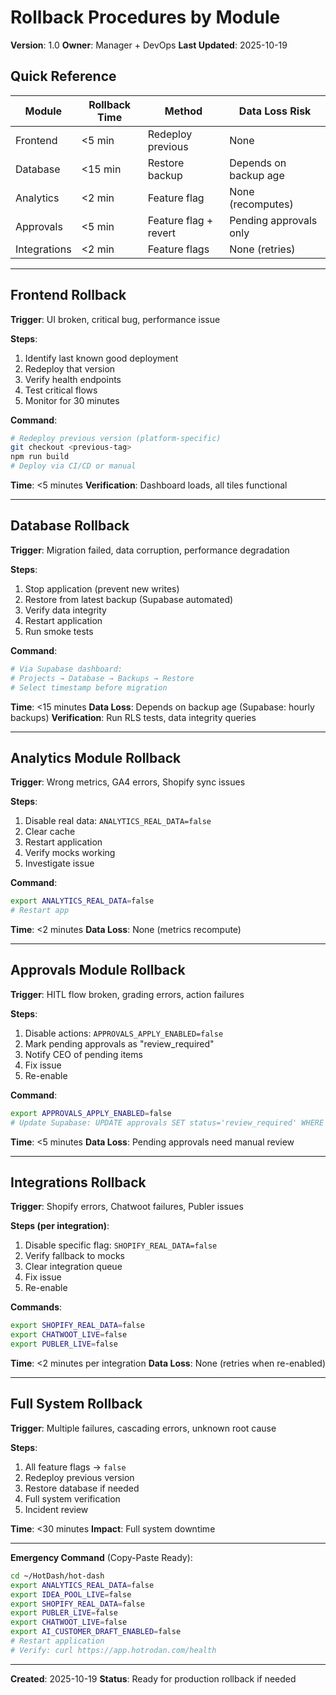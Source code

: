 # Rollback Procedures by Module

**Version**: 1.0
**Owner**: Manager + DevOps
**Last Updated**: 2025-10-19

## Quick Reference

| Module       | Rollback Time | Method                | Data Loss Risk         |
| ------------ | ------------- | --------------------- | ---------------------- |
| Frontend     | <5 min        | Redeploy previous     | None                   |
| Database     | <15 min       | Restore backup        | Depends on backup age  |
| Analytics    | <2 min        | Feature flag          | None (recomputes)      |
| Approvals    | <5 min        | Feature flag + revert | Pending approvals only |
| Integrations | <2 min        | Feature flags         | None (retries)         |

---

## Frontend Rollback

**Trigger**: UI broken, critical bug, performance issue

**Steps**:

1. Identify last known good deployment
2. Redeploy that version
3. Verify health endpoints
4. Test critical flows
5. Monitor for 30 minutes

**Command**:

```bash
# Redeploy previous version (platform-specific)
git checkout <previous-tag>
npm run build
# Deploy via CI/CD or manual
```

**Time**: <5 minutes
**Verification**: Dashboard loads, all tiles functional

---

## Database Rollback

**Trigger**: Migration failed, data corruption, performance degradation

**Steps**:

1. Stop application (prevent new writes)
2. Restore from latest backup (Supabase automated)
3. Verify data integrity
4. Restart application
5. Run smoke tests

**Command**:

```bash
# Via Supabase dashboard:
# Projects → Database → Backups → Restore
# Select timestamp before migration
```

**Time**: <15 minutes
**Data Loss**: Depends on backup age (Supabase: hourly backups)
**Verification**: Run RLS tests, data integrity queries

---

## Analytics Module Rollback

**Trigger**: Wrong metrics, GA4 errors, Shopify sync issues

**Steps**:

1. Disable real data: `ANALYTICS_REAL_DATA=false`
2. Clear cache
3. Restart application
4. Verify mocks working
5. Investigate issue

**Command**:

```bash
export ANALYTICS_REAL_DATA=false
# Restart app
```

**Time**: <2 minutes
**Data Loss**: None (metrics recompute)

---

## Approvals Module Rollback

**Trigger**: HITL flow broken, grading errors, action failures

**Steps**:

1. Disable actions: `APPROVALS_APPLY_ENABLED=false`
2. Mark pending approvals as "review_required"
3. Notify CEO of pending items
4. Fix issue
5. Re-enable

**Command**:

```bash
export APPROVALS_APPLY_ENABLED=false
# Update Supabase: UPDATE approvals SET status='review_required' WHERE status='pending'
```

**Time**: <5 minutes
**Data Loss**: Pending approvals need manual review

---

## Integrations Rollback

**Trigger**: Shopify errors, Chatwoot failures, Publer issues

**Steps (per integration)**:

1. Disable specific flag: `SHOPIFY_REAL_DATA=false`
2. Verify fallback to mocks
3. Clear integration queue
4. Fix issue
5. Re-enable

**Commands**:

```bash
export SHOPIFY_REAL_DATA=false
export CHATWOOT_LIVE=false
export PUBLER_LIVE=false
```

**Time**: <2 minutes per integration
**Data Loss**: None (retries when re-enabled)

---

## Full System Rollback

**Trigger**: Multiple failures, cascading errors, unknown root cause

**Steps**:

1. All feature flags → `false`
2. Redeploy previous version
3. Restore database if needed
4. Full system verification
5. Incident review

**Time**: <30 minutes
**Impact**: Full system downtime

---

**Emergency Command** (Copy-Paste Ready):

```bash
cd ~/HotDash/hot-dash
export ANALYTICS_REAL_DATA=false
export IDEA_POOL_LIVE=false
export SHOPIFY_REAL_DATA=false
export PUBLER_LIVE=false
export CHATWOOT_LIVE=false
export AI_CUSTOMER_DRAFT_ENABLED=false
# Restart application
# Verify: curl https://app.hotrodan.com/health
```

---

**Created**: 2025-10-19
**Status**: Ready for production rollback if needed
